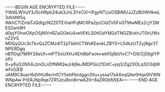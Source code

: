 -----BEGIN AGE ENCRYPTED FILE-----
YWdlLWVuY3J5cHRpb24ub3JnL3YxCi0+IFgyNTUxOSBiMUJJZzBOWHkwL3dVdW5q
WkhCTlZmbTJQdlgzN2Z0TEViaHFqMC9Pa2pzCldZV0FxOTMwMEs2cjY2ME02am9H
d0pjY0hwOXpOSjNlVnRZaGI3eU4veVEKLS0tIGdYM2dTNGZBckhJT0IrUWxnZ2VS
M0QyQUc3cTkvQzZCMzdIT2pTbkhCTWsKEeokLZBYS+L5dkzUTZyj9gv3TNPERDgq
nBTt0qt7M9Y26eUf+mPT5oUXHJ4Ehl8bFw/evwkfGj6bVIvC7+D9/Cj59gIYPoPJ
X+y6yG2NXAJznGLnDfNMQwJ/4j6eJMDPGo21DdC+pq3/Zg2XOLq3O3djWwfvO/EB
JAM9C8oprI6dVHU6e/mfCY5ehPbrdggo3Xu+yssa17s44oqQAe0Hqs0IVWNWNpAw
PrERJNp9qe7ZR1Jzu8nn8rrwAZ9+8aZRObN5EA==
-----END AGE ENCRYPTED FILE-----
